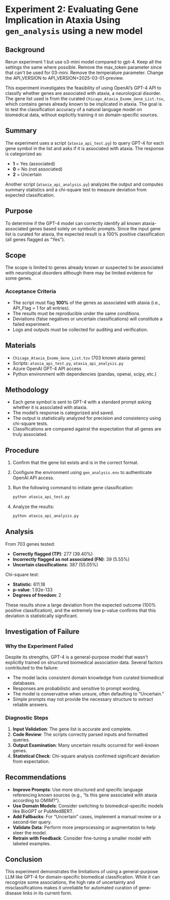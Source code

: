# Experiment 2: Evaluating Gene Implication in Ataxia Using `gen_analysis` using a new model

## Background

Rerun experiment 1 but use o3-mini model compared to gpt-4.  Keep all the settings the same where possible.  Remove the max_token parameter since that can't be used for 03-mini.  Remove the temperature parameter.  Change the API_VERSION to API_VERSION=2025-03-01-preview.

This experiment investigates the feasibility of using OpenAI’s GPT-4 API to classify whether genes are associated with ataxia, a neurological disorder. The gene list used is from the curated `Chicago_Ataxia_Exome_Gene_List.tsv`, which contains genes already known to be implicated in ataxia. The goal is to test the classification accuracy of a natural language model on biomedical data, without explicitly training it on domain-specific sources.

## Summary

The experiment uses a script (`ataxia_api_test.py`) to query GPT-4 for each gene symbol in the list and asks if it is associated with ataxia. The response is categorized as:

- **1** = Yes (associated)
- **0** = No (not associated)
- **2** = Uncertain

Another script (`ataxia_api_analysis.py`) analyzes the output and computes summary statistics and a chi-square test to measure deviation from expected classification.

## Purpose

To determine if the GPT-4 model can correctly identify all known ataxia-associated genes based solely on symbolic prompts. Since the input gene list is curated for ataxia, the expected result is a 100% positive classification (all genes flagged as "Yes").

## Scope
The scope is limited to genes already known or suspected to be associated with neurological disorders although there may be limited evidence for some genes.


### Acceptance Criteria

- The script must flag **100%** of the genes as associated with ataxia (i.e., API_Flag = 1 for all entries).
- The results must be reproducible under the same conditions.
- Deviations (false negatives or uncertain classifications) will constitute a failed experiment.
- Logs and outputs must be collected for auditing and verification.

## Materials

- `Chicago_Ataxia_Exome_Gene_List.tsv` (703 known ataxia genes)
- Scripts: `ataxia_api_test.py`, `ataxia_api_analysis.py`
- Azure OpenAI GPT-4 API access
- Python environment with dependencies (pandas, openai, scipy, etc.)

## Methodology

- Each gene symbol is sent to GPT-4 with a standard prompt asking whether it is associated with ataxia.
- The model’s response is categorized and saved.
- The output is statistically analyzed for precision and consistency using chi-square tests.
- Classifications are compared against the expectation that all genes are truly associated.

## Procedure

1. Confirm that the gene list exists and is in the correct format.
2. Configure the environment using `gen_analysis.env` to authenticate OpenAI API access.
3. Run the following command to initiate gene classification:

    ```bash
    python ataxia_api_test.py
    ```

4. Analyze the results:

    ```bash
    python ataxia_api_analysis.py
    ```

## Analysis

From 703 genes tested:

- **Correctly flagged (TP)**: 277 (39.40%)
- **Incorrectly flagged as not associated (FN)**: 39 (5.55%)
- **Uncertain classifications**: 387 (55.05%)

Chi-square test:

- **Statistic**: 611.18
- **p-value**: 1.92e-133
- **Degrees of freedom**: 2

These results show a large deviation from the expected outcome (100% positive classification), and the extremely low p-value confirms that this deviation is statistically significant.

## Investigation of Failure

### Why the Experiment Failed

Despite its strengths, GPT-4 is a general-purpose model that wasn't explicitly trained on structured biomedical association data. Several factors contributed to the failure:

- The model lacks consistent domain knowledge from curated biomedical databases.
- Responses are probabilistic and sensitive to prompt wording.
- The model is conservative when unsure, often defaulting to “Uncertain.”
- Simple prompts may not provide the necessary structure to extract reliable answers.

### Diagnostic Steps

1. **Input Validation**: The gene list is accurate and complete.
2. **Code Review**: The scripts correctly parsed inputs and formatted queries.
3. **Output Examination**: Many uncertain results occurred for well-known genes.
4. **Statistical Check**: Chi-square analysis confirmed significant deviation from expectation.

## Recommendations

- **Improve Prompts**: Use more structured and specific language referencing known sources (e.g., “Is this gene associated with ataxia according to OMIM?”).
- **Use Domain Models**: Consider switching to biomedical-specific models like BioGPT or PubMedBERT.
- **Add Fallbacks**: For “Uncertain” cases, implement a manual review or a second-tier query.
- **Validate Data**: Perform more preprocessing or augmentation to help steer the model.
- **Retrain with Feedback**: Consider fine-tuning a smaller model with labeled examples.

## Conclusion

This experiment demonstrates the limitations of using a general-purpose LLM like GPT-4 for domain-specific biomedical classification. While it can recognize some associations, the high rate of uncertainty and misclassifications makes it unreliable for automated curation of gene-disease links in its current form.
